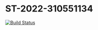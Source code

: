  # ST-2022-310551134
 [![Build Status](https://app.travis-ci.com/karta2155802/ST-2022-310551134.svg?branch=main)](https://app.travis-ci.com/karta2155802/ST-2022-310551134)
 
